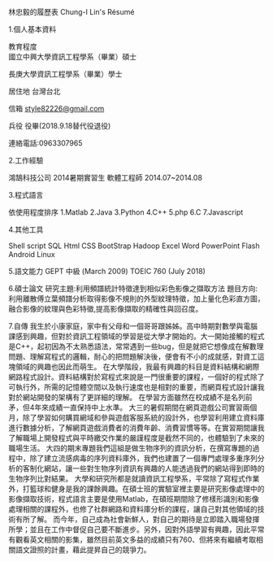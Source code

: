 林忠毅的履歷表
Chung-I Lin's Résumé

1.個人基本資料

教育程度	
國立中興大學資訊工程學系（畢業）碩士
             
長庚大學資訊工程學系（畢業）學士
             
居住地	台灣台北

信箱 style82226@gmail.com

兵役 役畢(2018.9.18替代役退役)

連絡電話:0963307965


2.工作經驗

鴻鵠科技公司 2014暑期實習生 軟體工程師 2014.07~2014.08

3.程式語言

依使用程度排序
1.Matlab
2.Java
3.Python
4.C++
5.php
6.C
7.Javascript


4.其他工具

Shell script
SQL
Html
CSS
BootStrap
Hadoop
Excel
Word
PowerPoint
Flash
Android
Linux

5.語文能力
GEPT 中級 (March 2009)
TOEIC 760 (July 2018)

6.碩士論文
研究主題:利用頻譜統計特徵達到相似彩色影像之擷取方法
題目方向: 利用離散傅立葉頻譜分析取得影像不規則的外型紋理特徵，加上量化色彩直方圖，
         融合影像的紋理與色彩特徵,提高影像擷取的精確性與回召度。
         
7.自傳
    我生於小康家庭，家中有父母和一個哥哥跟姊姊。高中時期對數學與電腦課感到興趣，但對於資訊工程領域的學習是從大學才開始的。大一開始接觸的程式是C++，起初因為不太熟悉語法，常常遇到一些bug，但是就把它想像成在解數理問題、理解寫程式的邏輯，耐心的把問題解決後，便會有不小的成就感，對資工這塊領域的興趣也因此而萌生。
    在大學階段，我最有興趣的科目是資料結構和網際網路程式設計。資料結構對於寫程式來說是一門很重要的課程，一個好的程式除了可執行外，所需的記憶體空間以及執行速度也是相對的重要，而網頁程式設計讓我對於網站開發的架構有了更詳細的理解。 在學習方面雖然在校成績不是名列前矛，但4年來成績一直保持中上水準。
    大三的暑假期間在網頁遊戲公司實習兩個月，除了學習如何購買網域和參與遊戲客服系統的設計外，也學習利用建立資料庫進行數據分析，了解網頁遊戲消費者的消費年齡、消費習慣等等。在實習期間讓我了解職場上開發程式與平時繳交作業的嚴謹程度是截然不同的，也體驗到了未來的職場生活。
    大四的期末專題我們這組是做生物序列的資訊分析，在撰寫專題的過程中，除了建立流感病毒的序列資料庫外，我們也建置了一個專門處理多重序列分析的客制化網站，讓一些對生物序列資訊有興趣的人能透過我們的網站得到即時的生物序列比對結果。
    大學和研究所都是就讀資訊工程學系，平常除了寫程式作業外，打籃球和健身是我的課餘興趣。在碩士班的實驗室裡主要是研究影像處理中的影像擷取技術，程式語言主要是使用Matlab，在碩班期間除了修樣形識別和影像處理相關的課程外，也修了社群網路和資料庫分析的課程，讓自己對其他領域的技術有所了解。
    而今年，自己成為社會新鮮人，對自己的期待是立即踏入職場發揮所學；並且在工作中督促自己要不斷進步。另外，因對外語學習有興趣，因此平常有觀看英文相關的影集，雖然目前英文多益的成績只有760、但將來有繼續考取相關語文證照的計畫，藉此提昇自己的競爭力。










